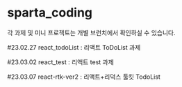 # sparta_coding

각 과제 및 미니 프로젝트는 개별 브런치에서 확인하실 수 있습니다.

#23.02.27
react_todoList : 리액트 ToDoList 과제 

#23.03.02
react_test : 리액트 test 과제 

#23.03.07
react-rtk-ver2 : 리액트+리덕스 툴킷 TodoList
